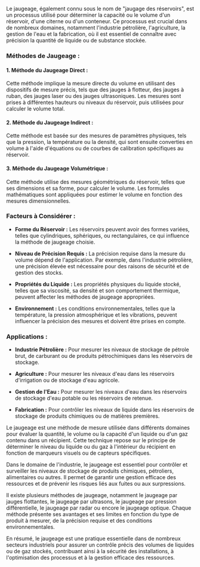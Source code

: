 Le jaugeage, également connu sous le nom de "jaugage des réservoirs", est un processus utilisé pour déterminer la capacité ou le volume d'un réservoir, d'une citerne ou d'un conteneur. Ce processus est crucial dans de nombreux domaines, notamment l'industrie pétrolière, l'agriculture, la gestion de l'eau et la fabrication, où il est essentiel de connaître avec précision la quantité de liquide ou de substance stockée. 

### Méthodes de Jaugeage :

#### 1. **Méthode du Jaugeage Direct :**
   Cette méthode implique la mesure directe du volume en utilisant des dispositifs de mesure précis, tels que des jauges à flotteur, des jauges à ruban, des jauges laser ou des jauges ultrasoniques. Les mesures sont prises à différentes hauteurs ou niveaux du réservoir, puis utilisées pour calculer le volume total.

#### 2. **Méthode du Jaugeage Indirect :**
   Cette méthode est basée sur des mesures de paramètres physiques, tels que la pression, la température ou la densité, qui sont ensuite converties en volume à l'aide d'équations ou de courbes de calibration spécifiques au réservoir.

#### 3. **Méthode du Jaugeage Volumétrique :**
   Cette méthode utilise des mesures géométriques du réservoir, telles que ses dimensions et sa forme, pour calculer le volume. Les formules mathématiques sont appliquées pour estimer le volume en fonction des mesures dimensionnelles.

### Facteurs à Considérer :

- **Forme du Réservoir :** Les réservoirs peuvent avoir des formes variées, telles que cylindriques, sphériques, ou rectangulaires, ce qui influence la méthode de jaugeage choisie.
  
- **Niveau de Précision Requis :** La précision requise dans la mesure du volume dépend de l'application. Par exemple, dans l'industrie pétrolière, une précision élevée est nécessaire pour des raisons de sécurité et de gestion des stocks.

- **Propriétés du Liquide :** Les propriétés physiques du liquide stocké, telles que sa viscosité, sa densité et son comportement thermique, peuvent affecter les méthodes de jaugeage appropriées.

- **Environnement :** Les conditions environnementales, telles que la température, la pression atmosphérique et les vibrations, peuvent influencer la précision des mesures et doivent être prises en compte.

### Applications :

- **Industrie Pétrolière :** Pour mesurer les niveaux de stockage de pétrole brut, de carburant ou de produits pétrochimiques dans les réservoirs de stockage.

- **Agriculture :** Pour mesurer les niveaux d'eau dans les réservoirs d'irrigation ou de stockage d'eau agricole.

- **Gestion de l'Eau :** Pour mesurer les niveaux d'eau dans les réservoirs de stockage d'eau potable ou les réservoirs de retenue.

- **Fabrication :** Pour contrôler les niveaux de liquide dans les réservoirs de stockage de produits chimiques ou de matières premières.

Le jaugeage est une méthode de mesure utilisée dans différents domaines pour évaluer la quantité, le volume ou la capacité d'un liquide ou d'un gaz contenu dans un récipient. Cette technique repose sur le principe de déterminer le niveau du liquide ou du gaz à l'intérieur du récipient en fonction de marqueurs visuels ou de capteurs spécifiques.

Dans le domaine de l'industrie, le jaugeage est essentiel pour contrôler et surveiller les niveaux de stockage de produits chimiques, pétroliers, alimentaires ou autres. Il permet de garantir une gestion efficace des ressources et de prévenir les risques liés aux fuites ou aux surpressions.

Il existe plusieurs méthodes de jaugeage, notamment le jaugeage par jauges flottantes, le jaugeage par ultrasons, le jaugeage par pression différentielle, le jaugeage par radar ou encore le jaugeage optique. Chaque méthode présente ses avantages et ses limites en fonction du type de produit à mesurer, de la précision requise et des conditions environnementales.

En résumé, le jaugeage est une pratique essentielle dans de nombreux secteurs industriels pour assurer un contrôle précis des volumes de liquides ou de gaz stockés, contribuant ainsi à la sécurité des installations, à l'optimisation des processus et à la gestion efficace des ressources.